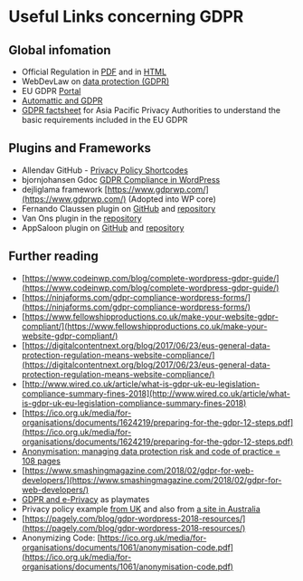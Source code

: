 # Useful Links concerning GDPR

## Global infomation
* Official Regulation in [PDF](http://eur-lex.europa.eu/legal-content/EN/TXT/PDF/?uri=CELEX:32016R0679&from=EN) and in [HTML](http://eur-lex.europa.eu/legal-content/EN/TXT/HTML/?uri=CELEX:32016R0679&from=EN)
* WebDevLaw on [data protection (GDPR)](https://webdevlaw.uk/data-protection-gdpr/)
* EU GDPR [Portal](https://www.eugdpr.org/)
* [Automattic and GDPR](https://en.support.wordpress.com/automattic-gdpr/)
* [GDPR factsheet](http://ec.europa.eu/newsroom/article29/item-detail.cfm?item_id=614208) for Asia Pacific Privacy Authorities to understand the basic requirements included in the EU GDPR

## Plugins and Frameworks
* Allendav GitHub - [Privacy Policy Shortcodes](https://github.com/allendav/wp-privacy-policy-shortcodes)
* bjornjohansen Gdoc [GDPR Compliance in WordPress](https://docs.google.com/document/d/1xobfogTbr80kmYkvW1RcNsmkytTRkKQi20HxFZ8hr8I/edit#)
* dejliglama framework [https://www.gdprwp.com/](https://www.gdprwp.com/) (Adopted into WP core)
* Fernando Claussen plugin on [GitHub](https://github.com/trewknowledge/gdpr) and [repository](https://wordpress.org/plugins/gdpr/)
* Van Ons plugin in the [repository](https://wordpress.org/plugins/wp-gdpr-compliance/)
* AppSaloon plugin on [GitHub](https://github.com/WP-GDPR/wp-gdpr-core/) and [repository](https://wordpress.org/plugins/wp-gdpr-core/)

## Further reading
* [https://www.codeinwp.com/blog/complete-wordpress-gdpr-guide/](https://www.codeinwp.com/blog/complete-wordpress-gdpr-guide/)
* [https://ninjaforms.com/gdpr-compliance-wordpress-forms/](https://ninjaforms.com/gdpr-compliance-wordpress-forms/)
* [https://www.fellowshipproductions.co.uk/make-your-website-gdpr-compliant/](https://www.fellowshipproductions.co.uk/make-your-website-gdpr-compliant/)
* [https://digitalcontentnext.org/blog/2017/06/23/eus-general-data-protection-regulation-means-website-compliance/](https://digitalcontentnext.org/blog/2017/06/23/eus-general-data-protection-regulation-means-website-compliance/)
* [http://www.wired.co.uk/article/what-is-gdpr-uk-eu-legislation-compliance-summary-fines-2018](http://www.wired.co.uk/article/what-is-gdpr-uk-eu-legislation-compliance-summary-fines-2018)
* [https://ico.org.uk/media/for-organisations/documents/1624219/preparing-for-the-gdpr-12-steps.pdf](https://ico.org.uk/media/for-organisations/documents/1624219/preparing-for-the-gdpr-12-steps.pdf)
* [Anonymisation: managing data protection risk and code of practice = 108 pages](https://ico.org.uk/media/for-organisations/documents/1061/anonymisation-code.pdf)
* [https://www.smashingmagazine.com/2018/02/gdpr-for-web-developers/](https://www.smashingmagazine.com/2018/02/gdpr-for-web-developers/)
* [GDPR and e-Privacy](http://privacylawblog.fieldfisher.com/2018/gdpr-plus-e-privacy/) as playmates
* Privacy policy example [from UK](https://ico.org.uk/for-organisations/guide-to-data-protection/privacy-notices-transparency-and-control/where-should-you-deliver-privacy-information-to-individuals/) and also from [a site in Australia](https://www.sbs.com.au/privacy-policy)
* [https://pagely.com/blog/gdpr-wordpress-2018-resources/](https://pagely.com/blog/gdpr-wordpress-2018-resources/)
* Anonymizing Code: [https://ico.org.uk/media/for-organisations/documents/1061/anonymisation-code.pdf](https://ico.org.uk/media/for-organisations/documents/1061/anonymisation-code.pdf)
